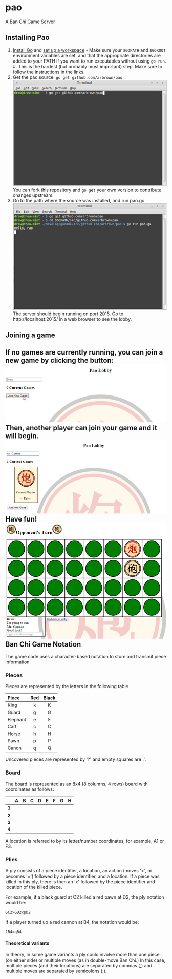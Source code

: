 pao
===

A Ban Chi Game Server

Installing Pao
--------------
1. [Install Go](https://golang.org/doc/install) and [set up a workspace](https://golang.org/doc/code.html) - Make sure your `$GOPATH` and `$GOROOT` environment variables are set, and that the appropriate directories are added to your PATH if you want to run executables without using `go run`.
    #. This is the hardest (but probably most important) step.  Make sure to follow the instructions in the links.
2. Get the pao source:
`go get github.com/arbrown/pao` ![go get](./screenshots/go-get.png)  
You can fork this repository and `go get` your own version to contribute changes upstream.
3. Go to the path where the source was installed, and run pao.go
![go run](./screenshots/go-run.png)  
The server should begin running on port 2015.  Go to http://localhost:2015/ in a web browser to see the lobby.

Joining a game
--------------
If no games are currently running, you can join a new game by clicking the button:
![join](./screenshots/join-game.png)  
Then, another player can join your game and it will begin.
![join](./screenshots/join-existing.png)  
Have fun!
![game](./screenshots/game2.png)  
Ban Chi Game Notation
---------------------
The game code uses a character-based notation to store and transmit piece information.

### Pieces
Pieces are represented by the letters in the following table

| Piece | Red | Black |
|:------|:---:|:-----:|
| King  | k   | K     |
| Guard | g   | G     |
| Elephant| e | E     |
| Cart  | c   | C     |
| Horse | h   | H     |
| Pawn  | p   | P     |
| Canon | q   | Q     |

Uncovered pieces are represented by '?' and empty squares are '.'.

### Board
The board is represented as an 8x4 (8 columns, 4 rows) board with coordinates as follows:

| .   | A | B | C | D | E | F | G | H |
|----:|:-:|:-:|:-:|:-:|:-:|:-:|:-:|:-:|
|**1**|   |   |   |   |   |   |   |   |
|**2**|   |   |   |   |   |   |   |   |
|**3**|   |   |   |   |   |   |   |   |
|**4**|   |   |   |   |   |   |   |   |

A location is referred to by its letter/number coordinates, for example, A1 or F3.

### Plies 
A ply consists of a piece identifier, a location, an action (moves '>', or becomes '=') followed by a piece identifier, and a location.  If a piece was killed in this ply, there is then an 'x' followed by the piece identifier and location of the killed piece.

For example, if a black guard at C2 killed a red pawn at D2, the ply notation would be:

    GC2>GD2xpD2

If a player turned up a red cannon at B4, the notation would be:

    ?B4=qB4
    
#### Theoretical variants
In theory, in some game variants a ply could involve more than one piece (on either side) or multiple moves (as in double-move Ban Chi.)  In this case, multiple pieces (and their locations) are separated by commas (,) and multiple moves are separated by semicolons (;).
